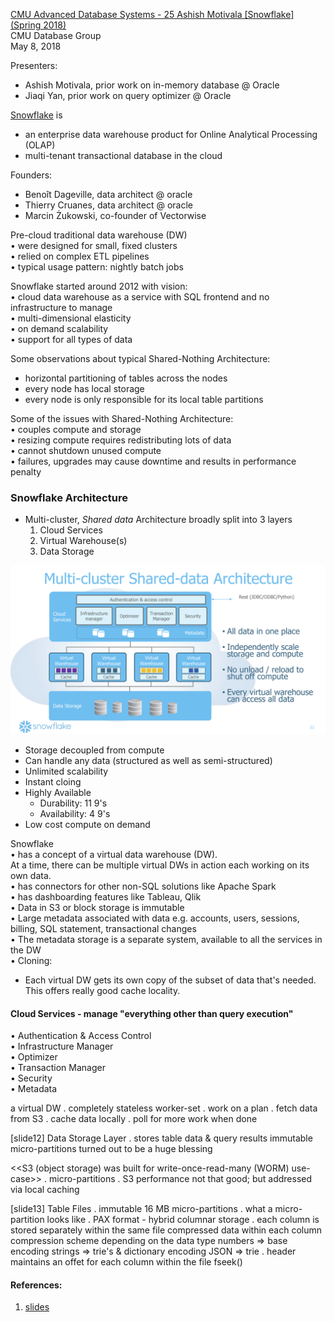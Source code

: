 
[CMU Advanced Database Systems - 25 Ashish Motivala [Snowflake] (Spring 2018)](https://www.youtube.com/watch?v=dABd7JQz0A8)<br>
CMU Database Group<br>
May 8, 2018

Presenters:
- Ashish Motivala, prior work on in-memory database @ Oracle
- Jiaqi Yan, prior work on query optimizer @ Oracle

[Snowflake](https://www.snowflake.com/en/) is
- an enterprise data warehouse product for Online Analytical Processing (OLAP)
- multi-tenant transactional database in the cloud

Founders:
- Benoît Dageville, data architect @ oracle
- Thierry Cruanes, data architect @ oracle
- Marcin Żukowski, co-founder of Vectorwise

Pre-cloud traditional data warehouse (DW)<br>
• were designed for small, fixed clusters<br>
• relied on complex ETL pipelines<br>
• typical usage pattern: nightly batch jobs<br>

Snowflake started around 2012 with vision:<br>
• cloud data warehouse as a service with SQL frontend and no infrastructure to manage<br>
• multi-dimensional elasticity<br>
• on demand scalability<br>
• support for all types of data<br>

Some observations about typical Shared-Nothing Architecture:
- horizontal partitioning of tables across the nodes
- every node has local storage
- every node is only responsible for its local table partitions

Some of the issues with Shared-Nothing Architecture:<br>
• couples compute and storage<br>
• resizing compute requires redistributing lots of data<br>
• cannot shutdown unused compute<br>
• failures, upgrades may cause downtime and results in performance penalty<br>

### Snowflake Architecture
- Multi-cluster, *Shared data* Architecture broadly split into 3 layers
  1. Cloud Services
  2. Virtual Warehouse(s)
  3. Data Storage

![Multi-cluster, Shared data Architecture](./snowflake-shared-data-arch.png)

- Storage decoupled from compute
- Can handle any data (structured as well as semi-structured)
- Unlimited scalability
- Instant cloing
- Highly Available
  - Durability: 11 9's
  - Availability: 4 9's
- Low cost compute on demand

Snowflake<br>
• has a concept of a virtual data warehouse (DW).<br>At a time, there can be multiple virtual DWs in action each working on its own data.<br>
• has connectors for other non-SQL solutions like Apache Spark<br>
• has dashboarding features like Tableau, Qlik<br>
• Data in S3 or block storage is immutable<br>
• Large metadata associated with data e.g. accounts, users, sessions, billing, SQL statement, transactional changes<br>
• The metadata storage is a separate system, available to all the services in the DW<br>
• Cloning:<br>
  - Each virtual DW gets its own copy of the subset of data that's needed.<br>This offers really good cache locality.<br>

#### Cloud Services - manage "everything other than query execution"
• Authentication & Access Control<br>
• Infrastructure Manager<br>
• Optimizer<br>
• Transaction Manager<br>
• Security<br>
• Metadata<br>

a virtual DW
. completely stateless worker-set
. work on a plan
. fetch data from S3
. cache data locally
. poll for more work when done

[slide12] Data Storage Layer
. stores table data & query results
  immutable micro-partitions
  turned out to be a huge blessing

  <<S3 (object storage) was built for write-once-read-many (WORM) use-case>>
. micro-partitions
. S3 performance not that good; but addressed via local caching

[slide13] Table Files
. immutable 16 MB micro-partitions
. what a micro-partition looks like
. PAX format - hybrid columnar storage
. each column is stored separately within the same file
  compressed data within each column
  compression scheme depending on the data type
  numbers => base encoding
  strings => trie's & dictionary encoding
  JSON    => trie
. header maintains an offet for each column within the file
  fseek()



#### References:
1. [slides](https://15721.courses.cs.cmu.edu/spring2018/slides/25-snowflake.pdf)

